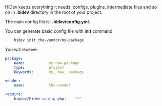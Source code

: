 HiDev keeps everything it needs: configs, plugins, intermediate files and so on
in **.hidev** directory in the root of your project.

The main config file is: **.hidev/config.yml**.

You can generate basic config file with **init** command:

```sh
    hidev init the-vendor/my-package
```

You will receive:
```yml
package:
    name:           my-new-package
    type:           project
    keywords:       my, new, package

vendor:
    name:           the-vendor

require:
    hiqdev/hidev-config-php:    "*"
```
